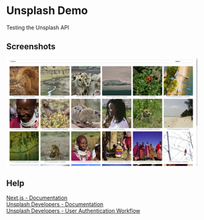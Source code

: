 # Unsplash Demo

Testing the Unsplash API

## Screenshots

![Desktop Screenshot](./screenshots/desktop.png)

## Help

[Next.js - Documentation](https://nextjs.org/docs)  
[Unsplash Developers - Documentation](https://unsplash.com/documentation)  
[Unsplash Developers - User Authentication Workflow](https://unsplash.com/documentation/user-authentication-workflow)  
